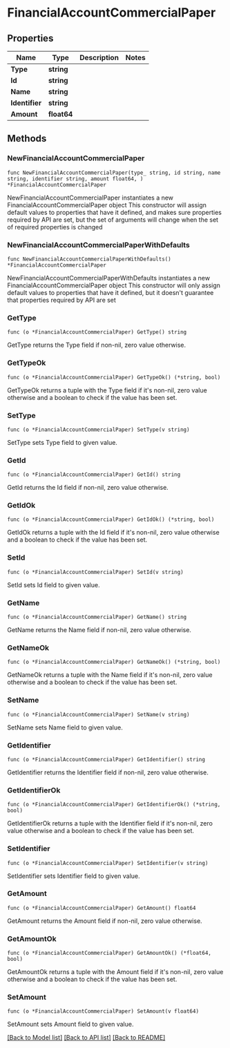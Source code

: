 # FinancialAccountCommercialPaper

## Properties

Name | Type | Description | Notes
------------ | ------------- | ------------- | -------------
**Type** | **string** |  | 
**Id** | **string** |  | 
**Name** | **string** |  | 
**Identifier** | **string** |  | 
**Amount** | **float64** |  | 

## Methods

### NewFinancialAccountCommercialPaper

`func NewFinancialAccountCommercialPaper(type_ string, id string, name string, identifier string, amount float64, ) *FinancialAccountCommercialPaper`

NewFinancialAccountCommercialPaper instantiates a new FinancialAccountCommercialPaper object
This constructor will assign default values to properties that have it defined,
and makes sure properties required by API are set, but the set of arguments
will change when the set of required properties is changed

### NewFinancialAccountCommercialPaperWithDefaults

`func NewFinancialAccountCommercialPaperWithDefaults() *FinancialAccountCommercialPaper`

NewFinancialAccountCommercialPaperWithDefaults instantiates a new FinancialAccountCommercialPaper object
This constructor will only assign default values to properties that have it defined,
but it doesn't guarantee that properties required by API are set

### GetType

`func (o *FinancialAccountCommercialPaper) GetType() string`

GetType returns the Type field if non-nil, zero value otherwise.

### GetTypeOk

`func (o *FinancialAccountCommercialPaper) GetTypeOk() (*string, bool)`

GetTypeOk returns a tuple with the Type field if it's non-nil, zero value otherwise
and a boolean to check if the value has been set.

### SetType

`func (o *FinancialAccountCommercialPaper) SetType(v string)`

SetType sets Type field to given value.


### GetId

`func (o *FinancialAccountCommercialPaper) GetId() string`

GetId returns the Id field if non-nil, zero value otherwise.

### GetIdOk

`func (o *FinancialAccountCommercialPaper) GetIdOk() (*string, bool)`

GetIdOk returns a tuple with the Id field if it's non-nil, zero value otherwise
and a boolean to check if the value has been set.

### SetId

`func (o *FinancialAccountCommercialPaper) SetId(v string)`

SetId sets Id field to given value.


### GetName

`func (o *FinancialAccountCommercialPaper) GetName() string`

GetName returns the Name field if non-nil, zero value otherwise.

### GetNameOk

`func (o *FinancialAccountCommercialPaper) GetNameOk() (*string, bool)`

GetNameOk returns a tuple with the Name field if it's non-nil, zero value otherwise
and a boolean to check if the value has been set.

### SetName

`func (o *FinancialAccountCommercialPaper) SetName(v string)`

SetName sets Name field to given value.


### GetIdentifier

`func (o *FinancialAccountCommercialPaper) GetIdentifier() string`

GetIdentifier returns the Identifier field if non-nil, zero value otherwise.

### GetIdentifierOk

`func (o *FinancialAccountCommercialPaper) GetIdentifierOk() (*string, bool)`

GetIdentifierOk returns a tuple with the Identifier field if it's non-nil, zero value otherwise
and a boolean to check if the value has been set.

### SetIdentifier

`func (o *FinancialAccountCommercialPaper) SetIdentifier(v string)`

SetIdentifier sets Identifier field to given value.


### GetAmount

`func (o *FinancialAccountCommercialPaper) GetAmount() float64`

GetAmount returns the Amount field if non-nil, zero value otherwise.

### GetAmountOk

`func (o *FinancialAccountCommercialPaper) GetAmountOk() (*float64, bool)`

GetAmountOk returns a tuple with the Amount field if it's non-nil, zero value otherwise
and a boolean to check if the value has been set.

### SetAmount

`func (o *FinancialAccountCommercialPaper) SetAmount(v float64)`

SetAmount sets Amount field to given value.



[[Back to Model list]](../README.md#documentation-for-models) [[Back to API list]](../README.md#documentation-for-api-endpoints) [[Back to README]](../README.md)


